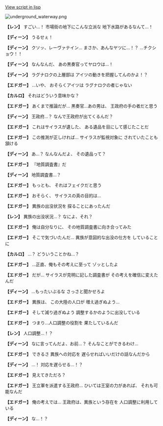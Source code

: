 [View script in lisp](../scripts/1740302.txt)

![underground_waterway.png](../images/backgrounds/underground_waterway.png)

**【レン】**
すごい…！
市場街の地下にこんな立派な
地下水路があるなんて…！

**【ディーン】**
うるせぇ！

**【ディーン】**
クソッ、レーヴァテイン…
まさか、あんなヤツに…！？
…チクショウ！！

**【ディーン】**
なんなんだ、
あの黒奏官ってヤロウは…！

**【ディーン】**
ラグナロクの上層部は
アイツの動きを把握してんのかよ！？

**【エドガー】**
…いや、
おそらくアイツは
ラグナロクの者じゃない

**【カルロ】**
それはどういう意味かな？

**【エドガー】**
あくまで推論だが…
黒奏官…あの男は、
王政府の手の者だと思う

**【ディーン】**
王政府…？
なんで王政府が出てくるんだ？

**【エドガー】**
これはサイラスが遺した、
ある遺品を目にして感じたことだ

**【エドガー】**
この推測が正しければ…
サイラスが監視対象に
されていたことも頷ける

**【ディーン】**
あ…？
なんなんだよ、
その遺品って？

**【エドガー】**
『地質調査書』だ

**【ディーン】**
地質調査書…？

**【エドガー】**
もっとも、
それはフェイクだと思う

**【エドガー】**
おそらく、
サイラスの真の目的は…

**【エドガー】**
異族の出没状況を
探ることにあったんだ

**【レン】**
異族の出没状況…？
なによ、それ？

**【エドガー】**
俺は自分なりに、
その地質調査書に向き合ってみた

**【エドガー】**
そこで気づいたんだ…
異族が意図的な出没の仕方を
していることに

**【カルロ】**
…？
どういうことかね…？

**【エドガー】**
…正直、俺もその考えに至って
ゾッとしたよ

**【エドガー】**
だが…
サイラスが克明に記した調査書が
その考えを確信に変えたんだ

**【ディーン】**
…もったいぶるな
さっさと聞かせろよ

**【エドガー】**
異族は、
この大陸の人口が
増え過ぎぬよう…

**【エドガー】**
そして減り過ぎぬよう
調整するかのように出没している

**【エドガー】**
つまり…人口調整の役割を
果たしているんだ

**【レン】**
人口調整…！？

**【ディーン】**
なに言ってんだよ、お前…？
そんなことができるわけ…

**【エドガー】**
できるさ
異族への対応を
遅らせればいいだけの話なんだから

**【ディーン】**
…！
対応を遅らせる…！？

**【エドガー】**
見えてきただろ？

**【エドガー】**
王立軍を派遣する王政府…
ひいては王室の力があれば、
それも可能なんだ

**【エドガー】**
俺の考えでは…
王政府は、異族という存在を
人口調整に利用している

**【ディーン】**
な…！？